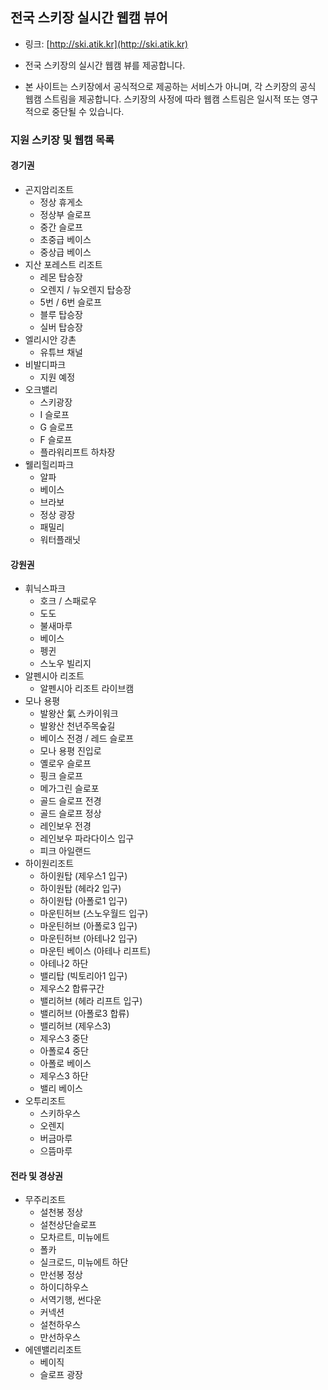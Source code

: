 ## 전국 스키장 실시간 웹캠 뷰어

* 링크: [http://ski.atik.kr](http://ski.atik.kr)

* 전국 스키장의 실시간 웹캠 뷰를 제공합니다.
* 본 사이트는 스키장에서 공식적으로 제공하는 서비스가 아니며, 각 스키장의 공식 웹캠 스트림을 제공합니다. 스키장의 사정에 따라 웹캠 스트림은 일시적 또는 영구적으로 중단될 수 있습니다.

### 지원 스키장 및 웹캠 목록

#### 경기권
* 곤지암리조트
  * 정상 휴게소
  * 정상부 슬로프
  * 중간 슬로프
  * 초중급 베이스
  * 중상급 베이스
* 지산 포레스트 리조트
  * 레몬 탑승장
  * 오렌지 / 뉴오렌지 탑승장
  * 5번 / 6번 슬로프
  * 블루 탑승장
  * 실버 탑승장
* 엘리시안 강촌
  * 유튜브 채널
* 비발디파크
  * 지원 예정
* 오크밸리
  * 스키광장
  * I 슬로프
  * G 슬로프
  * F 슬로프
  * 플라워리프트 하차장
* 웰리힐리파크
  * 알파
  * 베이스
  * 브라보
  * 정상 광장
  * 패밀리
  * 워터플래닛

#### 강원권
* 휘닉스파크
  * 호크 / 스패로우
  * 도도
  * 불새마루
  * 베이스
  * 펭귄
  * 스노우 빌리지
* 알펜시아 리조트
  * 알펜시아 리조트 라이브캠
* 모나 용평
  * 발왕산 氣 스카이워크
  * 발왕산 천년주목숲길
  * 베이스 전경 / 레드 슬로프
  * 모나 용평 진입로
  * 옐로우 슬로프
  * 핑크 슬로프
  * 메가그린 슬로포
  * 골드 슬로프 전경
  * 골드 슬로프 정상
  * 레인보우 전경
  * 레인보우 파라다이스 입구
  * 피크 아일랜드
* 하이원리조트
  * 하이원탑 (제우스1 입구)
  * 하이원탑 (헤라2 입구)
  * 하이원탑 (아폴로1 입구)
  * 마운틴허브 (스노우월드 입구)
  * 마운틴허브 (아폴로3 입구)
  * 마운틴허브 (아테나2 입구)
  * 마운틴 베이스 (아테나 리프트)
  * 아테나2 하단
  * 밸리탑 (빅토리아1 입구)
  * 제우스2 합류구간
  * 밸리허브 (헤라 리프트 입구)
  * 밸리허브 (아폴로3 합류)
  * 밸리허브 (제우스3)
  * 제우스3 중단
  * 아폴로4 중단
  * 아폴로 베이스
  * 제우스3 하단
  * 밸리 베이스
* 오투리조트
  * 스키하우스
  * 오렌지
  * 버금마루
  * 으뜸마루

#### 전라 및 경상권
* 무주리조트
  * 설천봉 정상
  * 설천상단슬로프
  * 모차르트, 미뉴에트
  * 폴카
  * 실크로드, 미뉴에트 하단
  * 만선봉 정상
  * 하이디하우스
  * 서역기행, 썬다운
  * 커넥션
  * 설천하우스
  * 만선하우스
* 에덴밸리리조트
  * 베이직
  * 슬로프 광장
